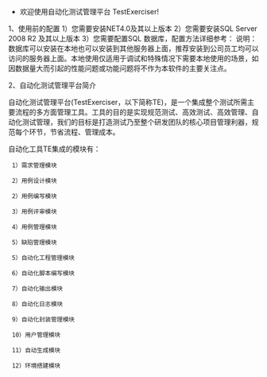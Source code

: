 * 欢迎使用自动化测试管理平台 TestExerciser!

1、使用前的配置 
  1）您需要安装NET4.0及其以上版本
  2）您需要安装SQL Server 2008 R2 及其以上版本
  3）您需要配置SQL 数据库，配置方法详细参考：
  说明：数据库可以安装在本地也可以安装到其他服务器上面，推荐安装到公司员工均可以访问的服务器上面。本地使用仅适用于调试和特殊情况下需要本地使用的场景，如因数据量大而引起的性能问题或功能问题将不作为本软件的主要关注点。
  
2、自动化测试管理平台简介

  自动化测试管理平台(TestExerciser，以下简称TE)，是一个集成整个测试所需主要流程的多方面管理工具。工具的目的是实现规范测试、高效测试、高效管理、自动化测试管理，我们的目标是打造测试乃至整个研发团队的核心项目管理利器，规范每个环节，节省流程、管理成本。
  
  自动化工具TE集成的模块有：
  
     1）需求管理模块
     
     2）用例设计模块
     
     2）用例编写模块
     
     3）用例评审模块
     
     4）用例管理模块
     
     5）缺陷管理模块
     
     5）自动化工程管理模块
     
     6）自动化脚本编写模块
     
     7）自动化输出模块
     
     8）自动化日志模块
     
     9）自动化封装管理模块
     
     10）用户管理模块
     
     11）自动生成模块
     
     12）环境搭建模块
     
  
